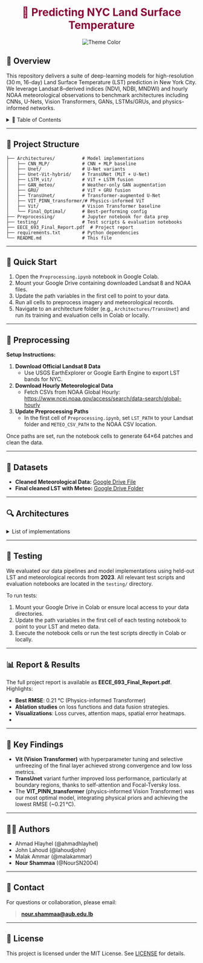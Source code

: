 <h1 align="center" style="color:#870637">🌇 Predicting NYC Land Surface Temperature</h1>
<p align="center">
  <img src="https://img.shields.io/badge/theme-%23870637-ffffff?style=for-the-badge" alt="Theme Color"/>
</p>

## 📖 Overview
This repository delivers a suite of deep-learning models for high-resolution (30 m, 16-day) Land Surface Temperature (LST) prediction in New York City. We leverage Landsat 8–derived indices (NDVI, NDBI, MNDWI) and hourly NOAA meteorological observations to benchmark architectures including CNNs, U-Nets, Vision Transformers, GANs, LSTMs/GRUs, and physics-informed networks.

<details>
  <summary>📂 Table of Contents</summary>

  - [📖 Overview](#📖-overview)
  - [📁 Project Structure](#📁-project-structure)
  - [🚀 Quick Start](#🚀-quick-start)
  - [💾 Preprocessing](#💾-preprocessing)
  - [📂 Datasets](#📂-datasets)
  - [🔍 Architectures](#🔍-architectures)
  - [🧪 Testing](#🧪-testing)
  - [📊 Report & Results](#📊-report--results)
  - [👩‍💻 Authors](#👩‍💻-authors)
  - [📧 Contact](#📧-contact)
  - [📜 License](#📜-license)

</details>

---

## 📁 Project Structure
```
├── Architectures/          # Model implementations
│   ├── CNN_MLP/            # CNN + MLP baseline
│   ├── Unet/               # U-Net variants
│   ├── Unet-Vit-hybrid/    # TransUNet (MiT + U-Net)
│   ├── LSTM_vit/           # ViT + LSTM fusion
│   ├── GAN_meteo/          # Weather-only GAN augmentation
│   ├── GRU/                # ViT + GRU fusion
│   ├── TransUnet/          # Transformer-augmented U-Net
│   ├── VIT_PINN_transformer/# Physics-informed ViT
│   ├── Vit/                # Vision Transformer baseline
│   └── Final_Optimal/      # Best-performing config
├── Preprocessing/          # Jupyter notebook for data prep
├── testing/                # Test scripts & evaluation notebooks
├── EECE_693_Final_Report.pdf  # Project report
├── requirements.txt        # Python dependencies
└── README.md               # This file
```

---

## 🚀 Quick Start
1. Open the `Preprocessing.ipynb` notebook in Google Colab.
2. Mount your Google Drive containing downloaded Landsat 8 and NOAA files.
3. Update the path variables in the first cell to point to your data.
4. Run all cells to preprocess imagery and meteorological records.
5. Navigate to an architecture folder (e.g., `Architectures/TransUnet`) and run its training and evaluation cells in Colab or locally.

---

## 💾 Preprocessing
**Setup Instructions:**
1. **Download Official Landsat 8 Data**
   - Use USGS EarthExplorer or Google Earth Engine to export LST bands for NYC.
2. **Download Hourly Meteorological Data**
   - Fetch CSVs from NOAA Global Hourly: https://www.ncei.noaa.gov/access/search/data-search/global-hourly
3. **Update Preprocessing Paths**
   - In the first cell of `Preprocessing.ipynb`, set `LST_PATH` to your Landsat folder and `METEO_CSV_PATH` to the NOAA CSV location.

Once paths are set, run the notebook cells to generate 64×64 patches and clean the data.

---

## 📂 Datasets
- **Cleaned Meteorological Data:** [Google Drive File](https://drive.google.com/file/d/1ss4D_ZkzQWdW9VIsAOJFZBPHo05u04sR/view?usp=drive_link)
- **Final cleaned LST with Meteo:** [Google Drive Folder](https://drive.google.com/drive/folders/1nXb8mzun6akRigNKNxWN9S0lplsE6m3V?usp=drive_link)

---

## 🔍 Architectures
<details>
<summary>List of implementations</summary>

- **CNN_MLP**: Baseline CNN + MLP fusion of image & weather tokens.
- **Unet**: Standard U-Net with multiple variants — loss functions include Smooth L1, L1, and Focal-Tversky; one implementation features a ResNet encoder, while another integrates the SEBlock described in the report.
- **Unet-Vit-hybrid**: TransUNet combining the Mix Transformer (MiT-B0) backbone with a U-Net decoder for spatio-temporal fusion.
- **LSTM_vit**: Vision Transformer backbone fused with a 6-hour LSTM head to incorporate sequential meteorological inputs.
- **GAN_meteo**: Conditional GAN architecture for data augmentation, generating synthetic meteorological feature maps only.
- **GRU**: Fusion model using a Vision Transformer encoder with a GRU module to process weather sequences.
- **TransUnet**: Transformer-augmented U-Net that leverages self-attention layers and employs the Focal-Tversky loss for improved boundary delineation.
- **VIT_PINN_transformer**: Physics-informed Vision Transformer integrating Newtonian cooling priors to enforce physically realistic temperature decay patterns.
- **Vit**: Vision Transformer baseline model, enhanced through hyperparameter tuning and selective unfreezing of the final layer.
- **Final_Optimal**: Hyperparameter-tuned best-performing configuration using a physics-informed Vision Transformer (achieved RMSE ≈ 0.21 °C).

</details>

---

## 🧪 Testing
We evaluated our data pipelines and model implementations using held-out LST and meteorological records from **2023**. All relevant test scripts and evaluation notebooks are located in the `testing/` directory.

To run tests:
1. Mount your Google Drive in Colab or ensure local access to your data directories.
2. Update the path variables in the first cell of each testing notebook to point to your LST and meteo data.
3. Execute the notebook cells or run the test scripts directly in Colab or locally.

---

## 📊 Report & Results
The full project report is available as **EECE_693_Final_Report.pdf**. Highlights:
- **Best RMSE**: 0.21 °C (Physics-informed Transformer)
- **Ablation studies** on loss functions and data fusion strategies.
- **Visualizations**: Loss curves, attention maps, spatial error heatmaps.
- 
---

## 🔑 Key Findings
- **Vit (Vision Transformer)** with hyperparameter tuning and selective unfreezing of the final layer achieved strong convergence and low loss metrics.
- **TransUnet** variant further improved loss performance, particularly at boundary regions, thanks to self-attention and Focal-Tversky loss.
- The **VIT_PINN_transformer** (physics-informed Vision Transformer) was our most optimal model, integrating physical priors and achieving the lowest RMSE (~0.21 °C).

---

## 👩‍💻 Authors
- Ahmad Hlayhel (@ahmadhlayhel)
- John Lahoud (@lahoudjohn)
- Malak Ammar (@malakammar)
- **Nour Shammaa** (@NourSN2004)

---

## 📧 Contact
For questions or collaboration, please email:
> **nour.shammaa@aub.edu.lb**

---

## 📜 License
This project is licensed under the MIT License. See [LICENSE](LICENSE) for details.

